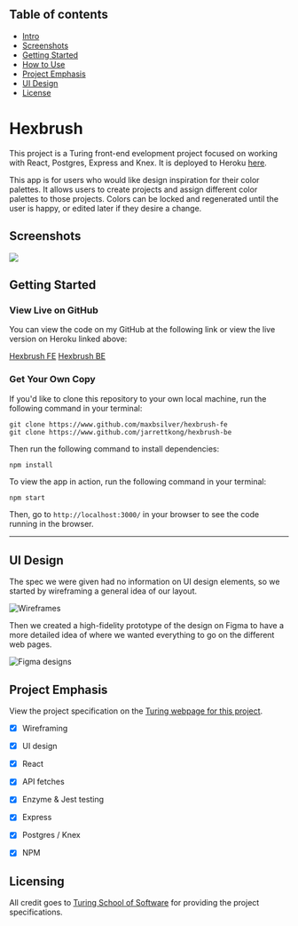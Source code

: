 

## Table of contents
* [Intro](#MovieTrackr-App)
* [Screenshots](#Screenshots)
* [Getting Started](#Getting-Started)
* [How to Use](#How-to-Use)
* [Project Emphasis](#Project-Emphasis)
* [UI Design](#UI-Design)
* [License](#License)


# Hexbrush

This project is a Turing front-end evelopment project focused on working with React, Postgres, Express and Knex. It is deployed to Heroku [here](https://hexbrush-fe.herokuapp.com/).

This app is for users who would like design inspiration for their color palettes. It allows users to create projects and assign different color palettes to those projects. Colors can be locked and regenerated until the user is happy, or edited later if they desire a change.


## Screenshots

![](https://i.imgur.com/Zw5beKy.png)

## Getting Started

### View Live on GitHub

You can view the code on my GitHub at the following link or view the live version on Heroku linked above:

<a href="https://www.github.com/maxbsilver/hexbrush-fe">Hexbrush FE</a>
<a href="https://www.github.com/jarrettkong/hexbrush-be">Hexbrush BE</a>

### Get Your Own Copy

If you'd like to clone this repository to your own local machine, run the following command in your terminal:

```shell
git clone https://www.github.com/maxbsilver/hexbrush-fe
git clone https://www.github.com/jarrettkong/hexbrush-be
```

Then run the following command to install dependencies:

```shell
npm install
```

To view the app in action, run the following command in your terminal:

```bash
npm start
```

Then, go to `http://localhost:3000/` in your browser to see the code running in the browser.

---

## UI Design

The spec we were given had no information on UI design elements, so we started by wireframing a general idea of our layout.  

![Wireframes](/src/screenshots/6.png)

Then we created a high-fidelity prototype of the design on Figma to have a more detailed idea of where we wanted everything to go on the different web pages.

![Figma designs](/src/screenshots/7.png)


## Project Emphasis

View the project specification on the <a href="http://frontend.turing.io/projects/movie-tracker.html">Turing webpage for this project</a>.

- [x] Wireframing
- [x] UI design
- [x] React
- [x] API fetches
- [x] Enzyme & Jest testing
- [x] Express
- [x] Postgres / Knex
- [x] NPM


## Licensing

All credit goes to <a href="turing.io">Turing School of Software</a> for providing the project specifications.